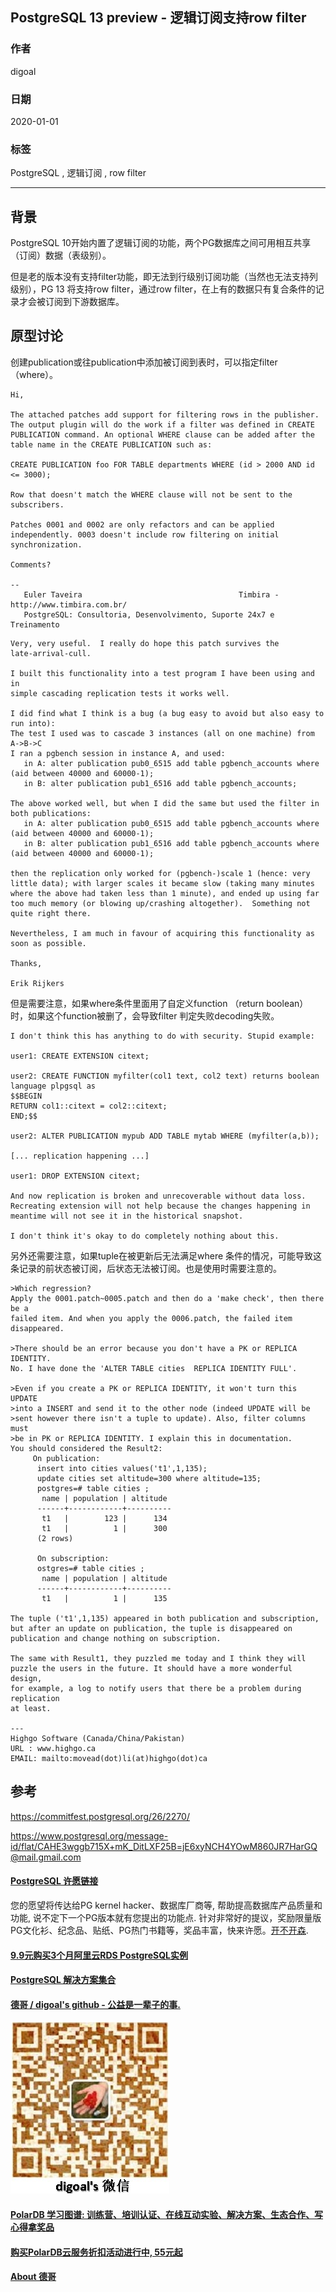 ## PostgreSQL 13 preview - 逻辑订阅支持row filter  
                                                                                                                       
### 作者                                                                              
digoal                                                                                                                       
                                                                                                                       
### 日期                                                                                                                       
2020-01-01                                                                                                                    
                                                                                                                       
### 标签                                                                                                                       
PostgreSQL , 逻辑订阅 , row filter     
                                                                                                                       
----                                                                                                                       
                                                                                                                       
## 背景     
PostgreSQL 10开始内置了逻辑订阅的功能，两个PG数据库之间可用相互共享（订阅）数据（表级别）。  
  
但是老的版本没有支持filter功能，即无法到行级别订阅功能（当然也无法支持列级别），PG 13 将支持row filter，通过row filter，在上有的数据只有复合条件的记录才会被订阅到下游数据库。  
  
## 原型讨论  
创建publication或往publication中添加被订阅到表时，可以指定filter （where）。   
  
```  
Hi,  
  
The attached patches add support for filtering rows in the publisher.  
The output plugin will do the work if a filter was defined in CREATE  
PUBLICATION command. An optional WHERE clause can be added after the  
table name in the CREATE PUBLICATION such as:  
  
CREATE PUBLICATION foo FOR TABLE departments WHERE (id > 2000 AND id <= 3000);  
  
Row that doesn't match the WHERE clause will not be sent to the subscribers.  
  
Patches 0001 and 0002 are only refactors and can be applied  
independently. 0003 doesn't include row filtering on initial  
synchronization.  
  
Comments?	  
  
--   
   Euler Taveira                                   Timbira -  
http://www.timbira.com.br/  
   PostgreSQL: Consultoria, Desenvolvimento, Suporte 24x7 e Treinamento  
```  
  
  
  
```  
Very, very useful.  I really do hope this patch survives the   
late-arrival-cull.  
  
I built this functionality into a test program I have been using and in   
simple cascading replication tests it works well.  
  
I did find what I think is a bug (a bug easy to avoid but also easy to   
run into):  
The test I used was to cascade 3 instances (all on one machine) from   
A->B->C  
I ran a pgbench session in instance A, and used:  
   in A: alter publication pub0_6515 add table pgbench_accounts where   
(aid between 40000 and 60000-1);  
   in B: alter publication pub1_6516 add table pgbench_accounts;  
  
The above worked well, but when I did the same but used the filter in   
both publications:  
   in A: alter publication pub0_6515 add table pgbench_accounts where   
(aid between 40000 and 60000-1);  
   in B: alter publication pub1_6516 add table pgbench_accounts where   
(aid between 40000 and 60000-1);  
  
then the replication only worked for (pgbench-)scale 1 (hence: very   
little data); with larger scales it became slow (taking many minutes   
where the above had taken less than 1 minute), and ended up using far   
too much memory (or blowing up/crashing altogether).  Something not   
quite right there.  
  
Nevertheless, I am much in favour of acquiring this functionality as   
soon as possible.  
  
Thanks,  
  
Erik Rijkers  
```  
  
但是需要注意，如果where条件里面用了自定义function （return boolean）时，如果这个function被删了，会导致filter 判定失败decoding失败。  
  
```  
I don't think this has anything to do with security. Stupid example:  
  
user1: CREATE EXTENSION citext;  
  
user2: CREATE FUNCTION myfilter(col1 text, col2 text) returns boolean  
language plpgsql as  
$$BEGIN  
RETURN col1::citext = col2::citext;  
END;$$  
  
user2: ALTER PUBLICATION mypub ADD TABLE mytab WHERE (myfilter(a,b));  
  
[... replication happening ...]  
  
user1: DROP EXTENSION citext;  
  
And now replication is broken and unrecoverable without data loss.  
Recreating extension will not help because the changes happening in  
meantime will not see it in the historical snapshot.  
  
I don't think it's okay to do completely nothing about this.  
```  
  
另外还需要注意，如果tuple在被更新后无法满足where 条件的情况，可能导致这条记录的前状态被订阅，后状态无法被订阅。也是使用时需要注意的。  
  
```  
>Which regression?  
Apply the 0001.patch~0005.patch and then do a 'make check', then there be a  
failed item. And when you apply the 0006.patch, the failed item disappeared.  
  
>There should be an error because you don't have a PK or REPLICA IDENTITY.  
No. I have done the 'ALTER TABLE cities  REPLICA IDENTITY FULL'.  
  
>Even if you create a PK or REPLICA IDENTITY, it won't turn this UPDATE  
>into a INSERT and send it to the other node (indeed UPDATE will be  
>sent however there isn't a tuple to update). Also, filter columns must  
>be in PK or REPLICA IDENTITY. I explain this in documentation.  
You should considered the Result2:  
     On publication:  
      insert into cities values('t1',1,135);  
      update cities set altitude=300 where altitude=135;  
      postgres=# table cities ;  
       name | population | altitude   
      ------+------------+----------  
       t1   |        123 |      134  
       t1   |          1 |      300  
      (2 rows)  
        
      On subscription:  
      ostgres=# table cities ;  
       name | population | altitude   
      ------+------------+----------  
       t1   |          1 |      135  
  
The tuple ('t1',1,135) appeared in both publication and subscription,  
but after an update on publication, the tuple is disappeared on   
publication and change nothing on subscription.  
  
The same with Result1, they puzzled me today and I think they will  
puzzle the users in the future. It should have a more wonderful design,  
for example, a log to notify users that there be a problem during replication  
at least.  
  
---  
Highgo Software (Canada/China/Pakistan)   
URL : www.highgo.ca   
EMAIL: mailto:movead(dot)li(at)highgo(dot)ca  
```  
  
## 参考  
https://commitfest.postgresql.org/26/2270/  
  
https://www.postgresql.org/message-id/flat/CAHE3wggb715X+mK_DitLXF25B=jE6xyNCH4YOwM860JR7HarGQ@mail.gmail.com  
      
  
  
  
  
  
  
  
  
  
  
  
  
  
  
  
  
  
  
  
  
  
  
  
  
  
  
  
  
  
  
  
  
  
  
  
  
  
  
  
  
  
  
  
  
  
  
  
  
  
  
  
  
  
#### [PostgreSQL 许愿链接](https://github.com/digoal/blog/issues/76 "269ac3d1c492e938c0191101c7238216")
您的愿望将传达给PG kernel hacker、数据库厂商等, 帮助提高数据库产品质量和功能, 说不定下一个PG版本就有您提出的功能点. 针对非常好的提议，奖励限量版PG文化衫、纪念品、贴纸、PG热门书籍等，奖品丰富，快来许愿。[开不开森](https://github.com/digoal/blog/issues/76 "269ac3d1c492e938c0191101c7238216").  
  
  
#### [9.9元购买3个月阿里云RDS PostgreSQL实例](https://www.aliyun.com/database/postgresqlactivity "57258f76c37864c6e6d23383d05714ea")
  
  
#### [PostgreSQL 解决方案集合](https://yq.aliyun.com/topic/118 "40cff096e9ed7122c512b35d8561d9c8")
  
  
#### [德哥 / digoal's github - 公益是一辈子的事.](https://github.com/digoal/blog/blob/master/README.md "22709685feb7cab07d30f30387f0a9ae")
  
  
![digoal's wechat](../pic/digoal_weixin.jpg "f7ad92eeba24523fd47a6e1a0e691b59")
  
  
#### [PolarDB 学习图谱: 训练营、培训认证、在线互动实验、解决方案、生态合作、写心得拿奖品](https://www.aliyun.com/database/openpolardb/activity "8642f60e04ed0c814bf9cb9677976bd4")
  
  
#### [购买PolarDB云服务折扣活动进行中, 55元起](https://www.aliyun.com/activity/new/polardb-yunparter?userCode=bsb3t4al "e0495c413bedacabb75ff1e880be465a")
  
  
#### [About 德哥](https://github.com/digoal/blog/blob/master/me/readme.md "a37735981e7704886ffd590565582dd0")
  
